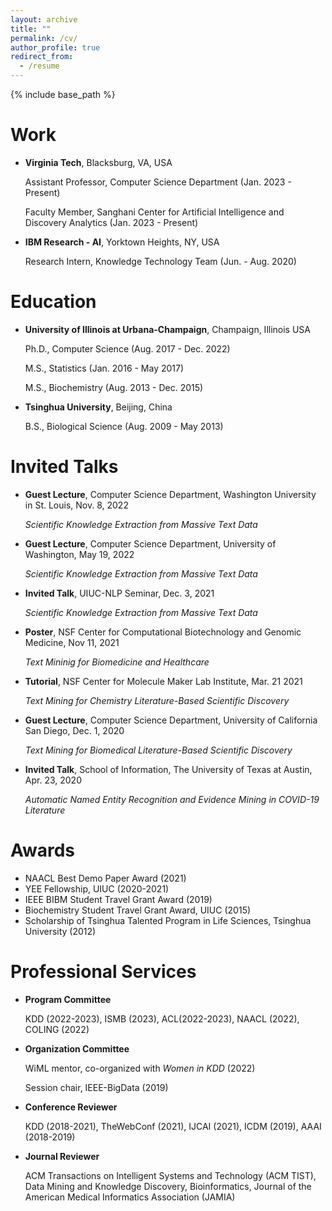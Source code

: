 ```yaml
---
layout: archive
title: ""
permalink: /cv/
author_profile: true
redirect_from:
  - /resume
---
```


{% include base_path %}

Work
======
- **Virginia Tech**, Blacksburg, VA, USA
  
  Assistant Professor, Computer Science Department (Jan. 2023 - Present)
  
  Faculty Member, Sanghani Center for Artificial Intelligence and Discovery Analytics (Jan. 2023 - Present)
  
- **IBM Research - AI**, Yorktown Heights, NY, USA
  
  Research Intern, Knowledge Technology Team (Jun. - Aug. 2020)
  
  
Education
======
- **University of Illinois at Urbana-Champaign**, Champaign, Illinois USA

  Ph.D., Computer Science (Aug. 2017 - Dec. 2022) 
  
  M.S., Statistics (Jan. 2016 - May 2017)
  
  M.S., Biochemistry (Aug. 2013 - Dec. 2015)
  
- **Tsinghua University**, Beijing, China

  B.S., Biological Science (Aug. 2009 - May 2013) 

  
Invited Talks
======
- **Guest Lecture**, Computer Science Department, Washington University in St. Louis, Nov. 8, 2022

  _Scientific Knowledge Extraction from Massive Text Data_

- **Guest Lecture**, Computer Science Department, University of Washington, May 19, 2022

  _Scientific Knowledge Extraction from Massive Text Data_

- **Invited Talk**, UIUC-NLP Seminar, Dec. 3, 2021

  _Scientific Knowledge Extraction from Massive Text Data_

- **Poster**, NSF Center for Computational Biotechnology and Genomic Medicine, Nov 11, 2021

  _Text Mininig for Biomedicine and Healthcare_

- **Tutorial**, NSF Center for Molecule Maker Lab Institute, Mar. 21  2021

  _Text Mining for Chemistry Literature-Based Scientific Discovery_

- **Guest Lecture**, Computer Science Department, University of California San Diego, Dec. 1, 2020

  _Text Mining for Biomedical Literature-Based Scientific Discovery_

- **Invited Talk**, School of Information, The University of Texas at Austin, Apr. 23, 2020

  _Automatic Named Entity Recognition and Evidence Mining in COVID-19 Literature_


Awards
======
- NAACL Best Demo Paper Award (2021)
- YEE Fellowship, UIUC (2020-2021)
- IEEE BIBM Student Travel Grant Award (2019)
- Biochemistry Student Travel Grant Award, UIUC (2015)
- Scholarship of Tsinghua Talented Program in Life Sciences, Tsinghua University (2012)


Professional Services
======
- **Program Committee**

  KDD (2022-2023), ISMB (2023), ACL(2022-2023), NAACL (2022), COLING (2022)
  
- **Organization Committee**

  WiML mentor, co-organized with _Women in KDD_ (2022)

  Session chair, IEEE-BigData (2019)
  
- **Conference Reviewer**

  KDD (2018-2021), TheWebConf (2021), IJCAI (2021), ICDM (2019), AAAI (2018-2019)

- **Journal Reviewer**

  ACM Transactions on Intelligent Systems and Technology (ACM TIST), Data Mining and Knowledge Discovery, Bioinformatics, Journal of the American Medical Informatics Association (JAMIA)


